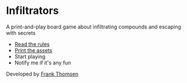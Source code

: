 # Infiltrators

A print-and-play board game about infiltrating compounds and escaping with secrets

* [Read the rules](rules/rules.md)
* [Print the assets](printouts)
* Start playing
* Notify me if it's any fun

Developed by [Frank Thomsen](https://github.com/iamfrank)
